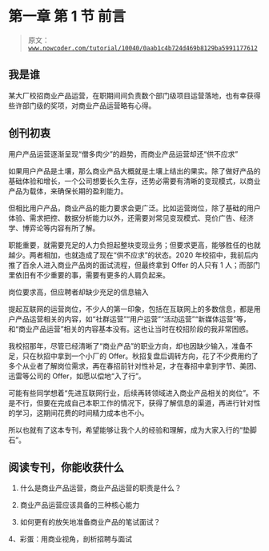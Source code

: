# 第一章 第 1 节 前言

> 原文：[`www.nowcoder.com/tutorial/10040/0aab1c4b724d469b8129ba5991177612`](https://www.nowcoder.com/tutorial/10040/0aab1c4b724d469b8129ba5991177612)

## 我是谁

某大厂校招商业产品运营，在职期间间负责数个部门级项目运营落地，也有幸获得些许部门级的奖项，对商业产品运营略有心得。

## 创刊初衷

用户产品运营逐渐呈现“僧多肉少”的趋势，而商业产品运营却还“供不应求”

如果用户产品是土壤，那么商业产品大概就是土壤上结出的果实。除了做好产品的基础体验和增长，一个公司想要长久生存，还势必需要有清晰的变现模式，以商业产品为载体，来确保长期的盈利能力。

但相比用户产品，商业产品的能力要求会更广泛。比如运营岗位，除了基础的用户体验、需求把控、数据分析能力以外，还需要对常见变现模式、竞价广告、经济学、博弈论等内容有所了解。

职能重要，就需要充足的人力负担起整块变现业务；但要求更高，能够胜任的也就越少。两者相加，也就造成了现在“供不应求”的状态。2020 年校招中，我前后内推了百余人进入商业产品岗的面试流程，但最终拿到 Offer 的人只有 1 人；而部门里依旧有不少重要的事，需要有更多的人肩负起来。

岗位要求高，但应聘者却缺少充足的信息输入

提起互联网的运营岗位，不少人的第一印象，包括在互联网上的多数信息，都是用户产品运营相关的内容，如“社群运营”“用户运营”“活动运营”“新媒体运营”等，和“商业产品运营”相关的内容基本没有。这也让当时在校招阶段的我非常困惑。

我校招那年，尽管已经清晰了“商业产品”的职业方向，却也因缺少输入，准备不足，只在秋招中拿到一个小厂的 Offer。秋招复盘后调转方向，花了不少费用约了多个从业者了解岗位需求，再在春招前针对性补足，才在春招中拿到字节、美团、迅雷等公司的 Offer，如愿以偿地“入了行”。

可能有些同学想着“先进互联网行业，后续再转领域进入商业产品相关的岗位”。不是不行，但要在完成自己本职工作的情况下，获得了解信息的渠道，再进行针对性的学习，这期间花费的时间精力成本也不小。

所以也就有了这本专刊，希望能够让我个人的经验和理解，成为大家入行的“垫脚石”。

## 阅读专刊，你能收获什么

1.  什么是商业产品运营，商业产品运营的职责是什么？

2.  商业产品运营应该具备的三种核心能力

3.  如何更有的放矢地准备商业产品的笔试面试？

4、彩蛋：用商业视角，剖析招聘与面试
